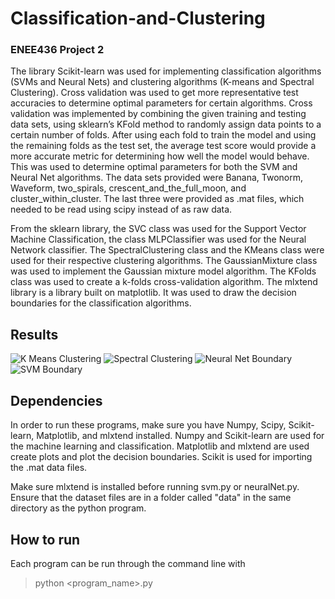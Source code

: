 # Classification-and-Clustering
### ENEE436 Project 2

The library Scikit-learn was used for implementing classification algorithms (SVMs and Neural Nets) and clustering algorithms (K-means and Spectral Clustering). Cross validation was used to get more representative test accuracies to determine optimal parameters for certain algorithms. Cross validation was implemented by combining the given training and testing data sets, using sklearn’s KFold method to randomly assign data points to a certain number of folds. After using each fold to train the model and using the remaining folds as the test set, the average test score would provide a more accurate metric for determining how well the model would behave. This was used to determine optimal parameters for both the SVM and Neural Net algorithms. The data sets provided were Banana, Twonorm, Waveform, two_spirals, crescent_and_the_full_moon, and cluster_within_cluster. The last three were provided as .mat files, which needed to be read using scipy instead of as raw data.

From the sklearn library, the SVC class was used for the Support Vector Machine Classification, the class MLPClassifier was used for the Neural Network classifier. The SpectralClustering class and the KMeans class were used for their respective clustering algorithms. The GaussianMixture class was used to implement the Gaussian mixture model algorithm. The KFolds class was used to create a k-folds cross-validation algorithm. The mlxtend library is a library built on matplotlib. It was used to draw the decision boundaries for the classification algorithms.

## Results
![K Means Clustering](https://https://github.com/prchandr/Classification-and-Clustering/tree/main/images/kMeansClustering.png?raw=true)
![Spectral Clustering](https://https://github.com/prchandr/Classification-and-Clustering/tree/main/images/spectralClustering.png?raw=true)
![Neural Net Boundary](https://https://github.com/prchandr/Classification-and-Clustering/tree/main/images/neuralNetBoundaries.png?raw=true)
![SVM Boundary](https://https://github.com/prchandr/Classification-and-Clustering/tree/main/images/svmBoundaries.png?raw=true)

## Dependencies
In order to run these programs, make sure you have Numpy, Scipy, Scikit-learn, Matplotlib, and mlxtend installed. Numpy and Scikit-learn are used for the machine learning and classification. Matplotlib and mlxtend are used create plots and plot the decision boundaries. Scikit is used for importing the .mat data files.

Make sure mlxtend is installed before running svm.py or neuralNet.py. Ensure that the dataset files are in a folder called "data" in the same directory as the python program.

## How to run
Each program can be run through the command line with
> python <program_name>.py

